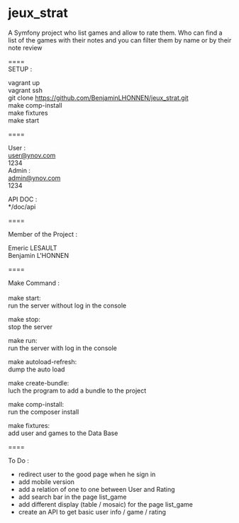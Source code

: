 jeux_strat
====

A Symfony project who list games and allow to rate them. Who can find a list of the games with their notes and you can filter them by name or by their note review

==== <br>
SETUP : 

vagrant up <br>
vagrant ssh <br>
git clone https://github.com/BenjaminLHONNEN/jeux_strat.git <br>
make comp-install <br>
make fixtures <br>
make start <br>

====

User :  <br>
user@ynov.com <br>
1234 <br>
Admin : <br>
admin@ynov.com <br>
1234 <br>

API DOC :  <br>
*/doc/api  <br>

====

Member of the Project :  <br>

Emeric LESAULT <br>
Benjamin L'HONNEN <br>

====

Make Command :  <br><br>
make start: <br>
    run the server without log in the console

make stop:<br>
    stop the server

make run:<br>
    run the server with log in the console

make autoload-refresh:<br>
    dump the auto load

make create-bundle:<br>
    luch the program to add a bundle to the project

make comp-install:<br>
    run the composer install

make fixtures:<br>
    add user and games to the Data Base
    
====

To Do : <br>

 - redirect user to the good page when he sign in
 - add mobile version
 - add a relation of one to one between User and Rating
 - add search bar in the page list_game
 - add different display (table / mosaic) for the page list_game
 - create an API to get basic user info / game / rating
